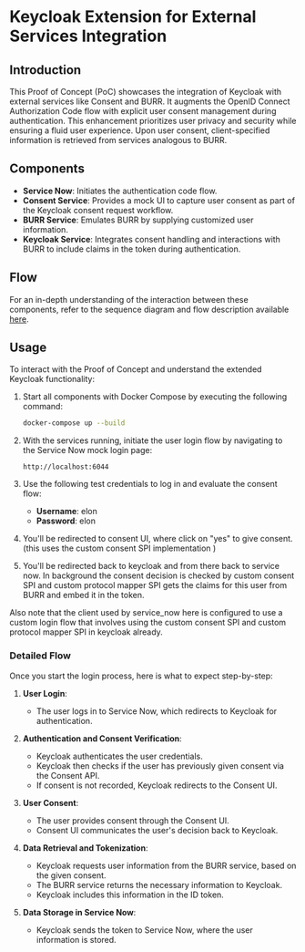 # Keycloak Extension for External Services Integration

## Introduction

This Proof of Concept (PoC) showcases the integration of Keycloak with external services like Consent and BURR. It augments the OpenID Connect Authorization Code flow with explicit user consent management during authentication. This enhancement prioritizes user privacy and security while ensuring a fluid user experience. Upon user consent, client-specified information is retrieved from services analogous to BURR.

## Components

- **Service Now**: Initiates the authentication code flow.
- **Consent Service**: Provides a mock UI to capture user consent as part of the Keycloak consent request workflow.
- **BURR Service**: Emulates BURR by supplying customized user information.
- **Keycloak Service**: Integrates consent handling and interactions with BURR to include claims in the token during authentication.

## Flow

For an in-depth understanding of the interaction between these components, refer to the sequence diagram and flow description available [here](https://docs.google.com/document/d/1vt9iPkuuZMb0nh5ujXlaJkfFbIBtk59t1J6gRGmAb-4).

## Usage

To interact with the Proof of Concept and understand the extended Keycloak functionality:

1. Start all components with Docker Compose by executing the following command:

    ```bash
    docker-compose up --build
    ```

2. With the services running, initiate the user login flow by navigating to the Service Now mock login page:

    ```
    http://localhost:6044
    ```

3. Use the following test credentials to log in and evaluate the consent flow:

    - **Username**: elon
    - **Password**: elon

4. You'll be redirected to consent UI, where click on "yes" to give consent.(this uses the custom consent SPI implementation )

5. You'll be redirected back to keycloak and from there back to service now.
    In background the consent decision is checked by custom consent SPI and custom protocol mapper SPI gets the claims for this user from BURR and embed it in the token.

Also note that the client used by service_now here is configured to use a custom login flow that involves using the custom consent SPI and custom protocol mapper SPI in keycloak already.

### Detailed Flow

Once you start the login process, here is what to expect step-by-step:

1. **User Login**:
    - The user logs in to Service Now, which redirects to Keycloak for authentication.

2. **Authentication and Consent Verification**:
    - Keycloak authenticates the user credentials.
    - Keycloak then checks if the user has previously given consent via the Consent API.
    - If consent is not recorded, Keycloak redirects to the Consent UI.

3. **User Consent**:
    - The user provides consent through the Consent UI.
    - Consent UI communicates the user's decision back to Keycloak.

4. **Data Retrieval and Tokenization**:
    - Keycloak requests user information from the BURR service, based on the given consent.
    - The BURR service returns the necessary information to Keycloak.
    - Keycloak includes this information in the ID token.

5. **Data Storage in Service Now**:
    - Keycloak sends the token to Service Now, where the user information is stored.
